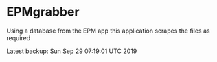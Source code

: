# EPMgrabber
Using a database from the EPM app this application scrapes the files as required


Latest backup: Sun Sep 29 07:19:01 UTC 2019
